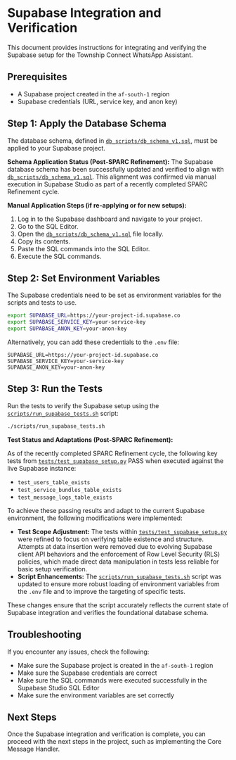 # Supabase Integration and Verification

This document provides instructions for integrating and verifying the Supabase setup for the Township Connect WhatsApp Assistant.

## Prerequisites

- A Supabase project created in the `af-south-1` region
- Supabase credentials (URL, service key, and anon key)

## Step 1: Apply the Database Schema

The database schema, defined in [`db_scripts/db_schema_v1.sql`](db_scripts/db_schema_v1.sql), must be applied to your Supabase project.

**Schema Application Status (Post-SPARC Refinement):**
The Supabase database schema has been successfully updated and verified to align with [`db_scripts/db_schema_v1.sql`](db_scripts/db_schema_v1.sql). This alignment was confirmed via manual execution in Supabase Studio as part of a recently completed SPARC Refinement cycle.

**Manual Application Steps (if re-applying or for new setups):**
1. Log in to the Supabase dashboard and navigate to your project.
2. Go to the SQL Editor.
3. Open the [`db_scripts/db_schema_v1.sql`](db_scripts/db_schema_v1.sql) file locally.
4. Copy its contents.
5. Paste the SQL commands into the SQL Editor.
6. Execute the SQL commands.

## Step 2: Set Environment Variables

The Supabase credentials need to be set as environment variables for the scripts and tests to use.

```bash
export SUPABASE_URL=https://your-project-id.supabase.co
export SUPABASE_SERVICE_KEY=your-service-key
export SUPABASE_ANON_KEY=your-anon-key
```

Alternatively, you can add these credentials to the `.env` file:

```
SUPABASE_URL=https://your-project-id.supabase.co
SUPABASE_SERVICE_KEY=your-service-key
SUPABASE_ANON_KEY=your-anon-key
```

## Step 3: Run the Tests

Run the tests to verify the Supabase setup using the [`scripts/run_supabase_tests.sh`](scripts/run_supabase_tests.sh) script:

```bash
./scripts/run_supabase_tests.sh
```

**Test Status and Adaptations (Post-SPARC Refinement):**

As of the recently completed SPARC Refinement cycle, the following key tests from [`tests/test_supabase_setup.py`](tests/test_supabase_setup.py) PASS when executed against the live Supabase instance:
*   `test_users_table_exists`
*   `test_service_bundles_table_exists`
*   `test_message_logs_table_exists`

To achieve these passing results and adapt to the current Supabase environment, the following modifications were implemented:
*   **Test Scope Adjustment:** The tests within [`tests/test_supabase_setup.py`](tests/test_supabase_setup.py) were refined to focus on verifying table existence and structure. Attempts at data insertion were removed due to evolving Supabase client API behaviors and the enforcement of Row Level Security (RLS) policies, which made direct data manipulation in tests less reliable for basic setup verification.
*   **Script Enhancements:** The [`scripts/run_supabase_tests.sh`](scripts/run_supabase_tests.sh) script was updated to ensure more robust loading of environment variables from the `.env` file and to improve the targeting of specific tests.

These changes ensure that the script accurately reflects the current state of Supabase integration and verifies the foundational database schema.

## Troubleshooting

If you encounter any issues, check the following:

- Make sure the Supabase project is created in the `af-south-1` region
- Make sure the Supabase credentials are correct
- Make sure the SQL commands were executed successfully in the Supabase Studio SQL Editor
- Make sure the environment variables are set correctly

## Next Steps

Once the Supabase integration and verification is complete, you can proceed with the next steps in the project, such as implementing the Core Message Handler.